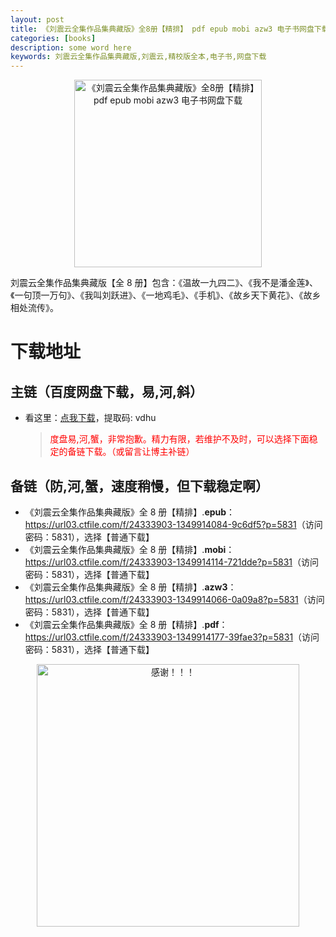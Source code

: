 ```yaml
---
layout: post
title: 《刘震云全集作品集典藏版》全8册【精排】 pdf epub mobi azw3 电子书网盘下载
categories: [books]
description: some word here
keywords: 刘震云全集作品集典藏版,刘震云,精校版全本,电子书,网盘下载
---
```


<div align="center"><img src="https://qweree.cn/wp-content/uploads/2024/09/liu-zhen-yun-quan-ji-tuya.jpg" alt="《刘震云全集作品集典藏版》全8册【精排】 pdf epub mobi azw3 电子书网盘下载" width="300px" height="auto"></div>

刘震云全集作品集典藏版【全 8 册】包含：《温故一九四二》、《我不是潘金莲》、《一句顶一万句》、《我叫刘跃进》、《一地鸡毛》、《手机》、《故乡天下黄花》、《故乡相处流传》。

# 下载地址

## 主链（百度网盘下载，易,河,斜）

- 看这里：[点我下载](https://pan.baidu.com/s/1iMXUbSbtZQZjDcqDmnWUyw?pwd=vdhu)，提取码: vdhu

  > <p style="color:red" >度盘易,河,蟹，非常抱歉。精力有限，若维护不及时，可以选择下面稳定的备链下载。（或留言让博主补链）</p>

## 备链（防,河,蟹，速度稍慢，但下载稳定啊）

- 《刘震云全集作品集典藏版》全 8 册【精排】.**epub**：<https://url03.ctfile.com/f/24333903-1349914084-9c6df5?p=5831>（访问密码：5831），选择【普通下载】
- 《刘震云全集作品集典藏版》全 8 册【精排】.**mobi**：<https://url03.ctfile.com/f/24333903-1349914114-721dde?p=5831>（访问密码：5831），选择【普通下载】
- 《刘震云全集作品集典藏版》全 8 册【精排】.**azw3**：<https://url03.ctfile.com/f/24333903-1349914066-0a09a8?p=5831>（访问密码：5831），选择【普通下载】
- 《刘震云全集作品集典藏版》全 8 册【精排】.**pdf**：<https://url03.ctfile.com/f/24333903-1349914177-39fae3?p=5831>（访问密码：5831），选择【普通下载】

<div align="center"><img src="https://pic.imgdb.cn/item/661246bf68eb935713c7f81c.gif" alt="感谢！！！" width="420px" height="auto"/></div>
